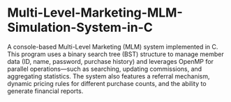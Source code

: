 # Multi-Level-Marketing-MLM-Simulation-System-in-C


A console-based Multi-Level Marketing (MLM) system implemented in C. This program uses a binary search tree (BST) structure to manage member data (ID, name, password, purchase history) and leverages OpenMP for parallel operations—such as searching, updating commissions, and aggregating statistics. The system also features a referral mechanism, dynamic pricing rules for different purchase counts, and the ability to generate financial reports.

